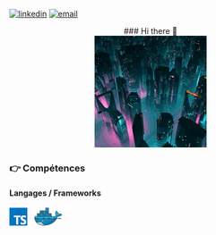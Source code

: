 [![linkedin](https://img.shields.io/badge/linkedin--lightgrey?style=social&logo=linkedin)](https://www.linkedin.com/in/michael-barreca/)
[![email](https://img.shields.io/badge/email--lightgrey?style=social&logo=gmail)](mailto:Michael-73@live.fr)


<div align="center">
    ### Hi there 👋
</div>

<div align="center">
    <img src="img/giphy.gif">
</div>





### :point_right: Compétences
#### Langages / Frameworks

<img src="./img/typescript.png" alt ="typescript" title="Typescript"/>&nbsp;&nbsp; 
<img src="./img/docker.png" alt ="Docker" title="Docker"/>&nbsp;&nbsp;



